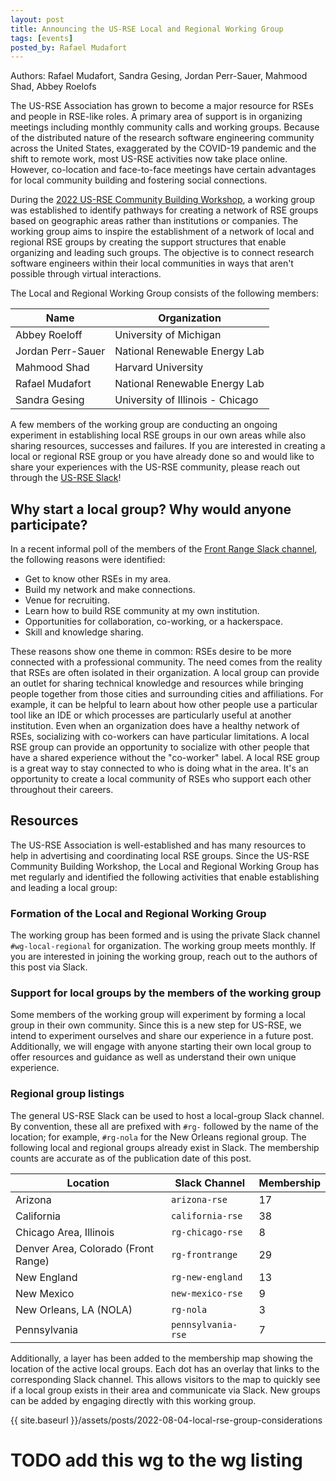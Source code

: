 ```yaml
---
layout: post
title: Announcing the US-RSE Local and Regional Working Group
tags: [events]
posted_by: Rafael Mudafort
---
```


Authors: Rafael Mudafort, Sandra Gesing, Jordan Perr-Sauer, Mahmood Shad, Abbey Roelofs

The US-RSE Association has grown to become a major resource for RSEs and
people in RSE-like roles. A primary area of support is in organizing
meetings including monthly community calls and working groups. Because
of the distributed nature of the research software engineering community
across the United States, exaggerated by the COVID-19 pandemic and the
shift to remote work, most US-RSE activities now take place online.
However, co-location and face-to-face meetings have certain advantages
for local community building and fostering social connections.

During the [2022 US-RSE Community Building Workshop](https://us-rse.org/first-community-workshop/),
a working group was established to identify pathways for creating a network
of RSE groups based on geographic areas rather than institutions or companies.
The working group aims to inspire the establishment of a network
of local and regional RSE groups by creating the support structures
that enable organizing and leading such groups. The objective is to
connect research software engineers within their local communities
in ways that aren't possible through virtual interactions.

The Local and Regional Working Group consists of the following members:

| Name              | Organization                     |
| ----------------- | -------------------------------- |
| Abbey Roeloff     | University of Michigan           |
| Jordan Perr-Sauer | National Renewable Energy Lab    |
| Mahmood Shad      | Harvard University               |
| Rafael Mudafort   | National Renewable Energy Lab    |
| Sandra Gesing     | University of Illinois - Chicago |

A few members of the working group are conducting an ongoing experiment in
establishing local RSE groups in our own areas while also sharing
resources, successes and failures. If you are interested in creating a local or
regional RSE group or you have already done so and would like to
share your experiences with the US-RSE community, please reach out
through the [US-RSE Slack](http://usrse.slack.com)!


## Why start a local group? Why would anyone participate?

In a recent informal poll of the members of the
[Front Range Slack channel](https://usrse.slack.com/archives/C01FSJ1QYFR),
the following reasons were identified:

- Get to know other RSEs in my area.
- Build my network and make connections.
- Venue for recruiting.
- Learn how to build RSE community at my own institution.
- Opportunities for collaboration, co-working, or a hackerspace.
- Skill and knowledge sharing.

These reasons show one theme in common: RSEs desire to be more connected
with a professional community. The need comes from the reality that RSEs
are often isolated in their organization. A local group can provide an outlet
for sharing technical knowledge and resources while bringing people together
from those cities and surrounding cities and affiliations. For example,
it can be helpful to learn about how other people use a particular tool
like an IDE or which processes are particularly useful at another institution.
Even when an organization does have a healthy network of RSEs, socializing
with co-workers can have particular limitations. A local RSE group can provide
an opportunity to socialize with other people that have a shared experience
without the "co-worker" label. A local RSE group is a great way to stay
connected to who is doing what in the area. It's an opportunity to create
a local community of RSEs who support each other throughout their careers.

## Resources

The US-RSE Association is well-established and has many resources to help
in advertising and coordinating local RSE groups. Since the US-RSE Community
Building Workshop, the Local and Regional Working Group has met regularly
and identified the following activities that enable establishing and
leading a local group:

### Formation of the Local and Regional Working Group

The working group has been formed and is using the private Slack channel
`#wg-local-regional` for organization. The working group meets monthly.
If you are interested in joining the working group, reach out to the authors
of this post via Slack.

### Support for local groups by the members of the working group

Some members of the working group will experiment by forming a local group
in their own community. Since this is a new step for US-RSE, we intend
to experiment ourselves and share our experience in a future post.
Additionally, we will engage with anyone starting their own local
group to offer resources and guidance as well as understand their
own unique experience.

### Regional group listings

The general US-RSE Slack can be used to host a local-group Slack
channel. By convention, these all are prefixed with `#rg-` followed by
the name of the location; for example, `#rg-nola` for the New
Orleans regional group. The following local and regional groups already
exist in Slack. The membership counts are accurate as of the
publication date of this post.

| Location | Slack Channel | Membership |
|---|---|---|
| Arizona | `arizona-rse` | 17 |
| California | `california-rse` | 38 |
| Chicago Area, Illinois | `rg-chicago-rse` | 8 |
| Denver Area, Colorado (Front Range) | `rg-frontrange` | 29 |
| New England | `rg-new-england` | 13 |
| New Mexico | `new-mexico-rse` | 9  |
| New Orleans, LA (NOLA) | `rg-nola` | 3  |
| Pennsylvania | `pennsylvania-rse` | 7  |

Additionally, a layer has been added to the membership map
showing the location of the active local groups. Each dot has an overlay
that links to the corresponding Slack channel. This allows visitors
to the map to quickly see if a local group exists in their area
and communicate via Slack. New groups can be added by engaging 
directly with this working group.

{{ site.baseurl }}/assets/posts/2022-08-04-local-rse-group-considerations

# TODO add this wg to the wg listing